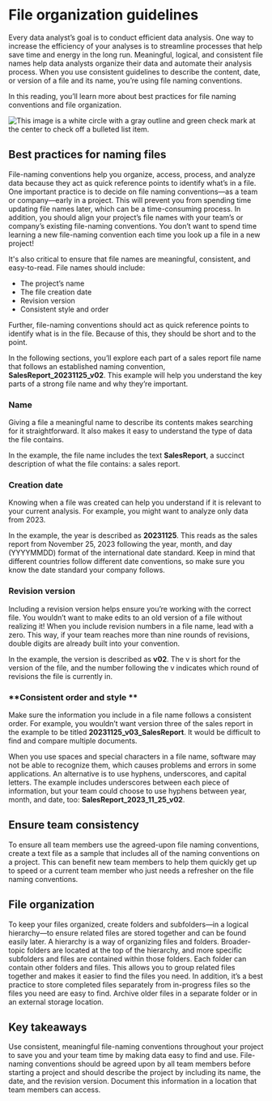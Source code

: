 # File organization guidelines

Every data analyst’s goal is to conduct efficient data analysis. One way to increase the efficiency of your analyses is to streamline processes that help save time and energy in the long run. Meaningful, logical, and consistent file names help data analysts organize their data and automate their analysis process. When you use consistent guidelines to describe the content, date, or version of a file and its name, you’re using file naming conventions.

In this reading, you’ll learn more about best practices for file naming conventions and file organization.

![This image is a white circle with a gray outline and green check mark at the center to check off a bulleted list item.](https://d3c33hcgiwev3.cloudfront.net/imageAssetProxy.v1/FlzPQrx9TNKcz0K8fXzS4Q_94483f00dbdf4c33a715424f9c9846f1_checkmark.png?expiry=1719532800000&hmac=zcyTxGBew1qsObQkZNsYGNy6ellkDRycvHeDJ4kMpgY)

## Best practices for naming files

File-naming conventions help you organize, access, process, and analyze data because they act as quick reference points to identify what’s in a file. One important practice is to decide on file naming conventions—as a team or company—early in a project. This will prevent you from spending time updating file names later, which can be a time-consuming process. In addition, you should align your project’s file names with your team’s or company’s existing file-naming conventions. You don’t want to spend time learning a new file-naming convention each time you look up a file in a new project!

It's also critical to ensure that file names are meaningful, consistent, and easy-to-read. File names should include:

* The project’s name
* The file creation date
* Revision version
* Consistent style and order

Further, file-naming conventions should act as quick reference points to identify what is in the file. Because of this, they should be short and to the point.

In the following sections, you’ll explore each part of a sales report file name that follows an established naming convention, **SalesReport_20231125_v02**. This example will help you understand the key parts of a strong file name and why they’re important.

### **Name**

Giving a file a meaningful name to describe its contents makes searching for it straightforward. It also makes it easy to understand the type of data the file contains.

In the example, the file name includes the text **SalesReport**, a succinct description of what the file contains: a sales report.

### **Creation date**

Knowing when a file was created can help you understand if it is relevant to your current analysis. For example, you might want to analyze only data from 2023.

In the example, the year is described as **20231125**. This reads as the sales report from November 25, 2023 following the year, month, and day (YYYYMMDD) format of the international date standard. Keep in mind that different countries follow different date conventions, so make sure you know the date standard your company follows.

### **Revision version**

Including a revision version helps ensure you’re working with the correct file. You wouldn’t want to make edits to an old version of a file without realizing it! When you include revision numbers in a file name, lead with a zero. This way, if your team reaches more than nine rounds of revisions, double digits are already built into your convention.

In the example, the version is described as **v02**. The v is short for the version of the file, and the number following the v indicates which round of revisions the file is currently in.

### **Consistent order and style **

Make sure the information you include in a file name follows a consistent order. For example, you wouldn’t want version three of the sales report in the example to be titled **20231125_v03_SalesReport**. It would be difficult to find and compare multiple documents.

When you use spaces and special characters in a file name, software may not be able to recognize them, which causes problems and errors in some applications. An alternative is to use hyphens, underscores, and capital letters. The example includes underscores between each piece of information, but your team could choose to use hyphens between year, month, and date, too: **SalesReport_2023_11_25_v02**.

## Ensure team consistency

To ensure all team members use the agreed-upon file naming conventions, create a text file as a sample that includes all of the naming conventions on a project. This can benefit new team members to help them quickly get up to speed or a current team member who just needs a refresher on the file naming conventions.

## File organization

To keep your files organized, create folders and subfolders—in a logical hierarchy—to ensure related files are stored together and can be found easily later. A hierarchy is a way of organizing files and folders. Broader-topic folders are located at the top of the hierarchy, and more specific subfolders and files are contained within those folders. Each folder can contain other folders and files. This allows you to group related files together and makes it easier to find the files you need. In addition, it’s a best practice to store completed files separately from in-progress files so the files you need are easy to find. Archive older files in a separate folder or in an external storage location.

## Key takeaways

Use consistent, meaningful file-naming conventions throughout your project to save you and your team time by making data easy to find and use. File-naming conventions should be agreed upon by all team members before starting a project and should describe the project by including its name, the date, and the revision version. Document this information in a location that team members can access.
